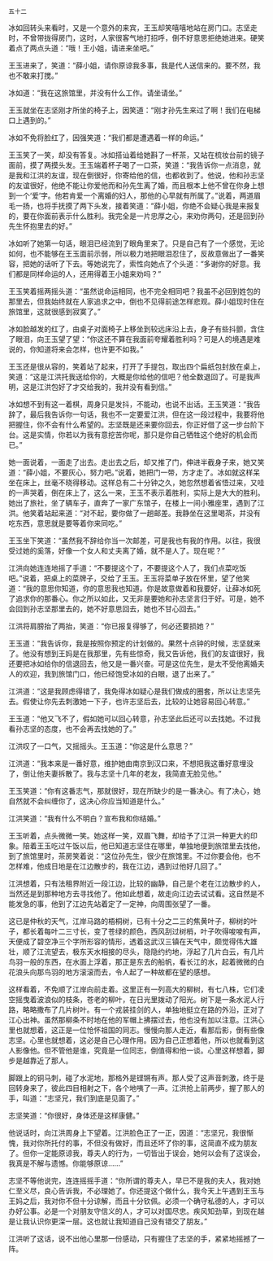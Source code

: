     五十二 

   冰如回转头来看时，又是一个意外的来宾，王玉却笑嘻嘻地站在房门口。志坚走时，不曾带拢得房门，这时，人家很客气地打招呼，倒不好意思拒绝她进来。硬笑着点了两点头道：“哦！王小姐，请进来坐吧。”

   王玉进来了，笑道：“薛小姐，请你原谅我多事，我是代人送信来的。要不然，我也不敢来打搅。”

   冰如道：“我在这旅馆里，并没有什么工作。请坐请坐。”

   王玉就坐在志坚刚才所坐的椅子上，因笑道：“刚才孙先生来过了啊！我们在电梯口上遇到的。”

   冰如不免将脸红了，因强笑道：“我们都是遭遇着一样的命运。”

   王玉笑了一笑，却没有答复。冰如搭讪着给她斟了一杯茶，又站在梳妆台前的镜子面前，摸了两摸头发。王玉端着杯子喝了一口茶，笑道：“我告诉你一点消息，就是我和江洪的友谊，现在倒很好，你寄给他的信，也都收到了。他说，他和孙志坚的友谊很好，他绝不能让你爱他而和孙先生离了婚，而且根本上他不曾在你身上想到一个‘爱’字。他若肯爱一个离婚的妇人，那他的心早就有所属了。”说着，两道眉毛一扬，也将手抚摸了两下头发，接着笑道：“薛小姐，你绝不会疑心我是来报复的，要在你面前表示什么胜利。我完全是一片忠厚之心，来劝你两句，还是回到孙先生怀抱里去的好。”

   冰如听了她第一句话，眼泪已经流到了眼角里来了。只是自己有了一个感觉，无论如何，也不能够在王玉面前示弱，所以极力地把眼泪忍住了，反故意做出了一番笑容，把她的话听了下去。等她说完了，索性向她点了个头道：“多谢你的好意。我们都是同样命运的人，还用得着王小姐来劝吗？”

   王玉笑着摇两摇头道：“虽然说命运相同，也不完全相同吧？我虽不必回到姓包的那里去，但我始终就在人家追求之中，倒也不见得前途怎样悲观。薛小姐现时住在旅馆里，这就很感到寂寞了。”

   冰如脸越发的红了，由桌子对面椅子上移坐到较远床沿上去，身子有些抖颤，含住了眼泪，向王玉望了望：“你这还不算在我面前夸耀着胜利吗？可是人的境遇是难说的，你知道将来会怎样，也许更不如我。”

   王玉还是很从容的，笑着站了起来，打开了手提包，取出四个扁纸包封放在桌上，笑道：“这是江洪托我送给你的，大概是你给他的信吧？他全数退回了。可是我声明，这是江洪包好了才交给我的，我并没有看到信。”

   冰如想不到有这一着棋，周身只是发抖，不能动，也说不出话。王玉笑道：“我告辞了，最后我告诉你一句话，我也不一定要爱江洪，但在这一段过程中，我要将他把握住，你不会有什么希望的。志坚既是还来要你回去，你正好借了这一步台阶下台。这是实情，你若以为我有意挖苦你呢，那只是你自己牺牲这个绝好的机会而已。”

   她一面说着，一面走了出去。走出去之后，却又推了门，伸进半截身子来，她又笑道：“薛小姐，不要灰心，努力吧。”说着，她把门一带，方才走了。冰如就这样呆坐在床上，丝毫不晓得移动。这样总有二十分钟之久，她忽然想着省悟过来，又哇的一声哭着，倒在床上了，这么一来，王玉不表示着胜利，实际上是大大的胜利。她出了旅社，坐了辆车子，直奔了一家广东馆子，在楼上一间小雅座里，遇到了江洪。他笑着站起来道：“对不起，要你做了一趟邮差。我静坐在这里喝茶，并没有吃东西，意思就是要等着你来同吃。”

   王玉坐下笑道：“虽然我不辞给你当一次邮差，可是我也有我的作用。以往，我很受过她的奚落，好像一个女人和丈夫离了婚，就不是人了。现在呢？”

   江洪向她连连地摇了手道：“不要提这个了，不要提这个人了，我们点菜吃饭吧。”说着，把桌上的菜牌子，交给了王玉。王玉将菜单子放在怀里，望了他笑道：“我的意思你知道，你的意思我也知道。你是故意做着和我要好，让薛冰如死了追求你的那番心。你之所以如此，又无非是要她和孙志坚言归于好。可是，她不会回到孙志坚那里去的，她不好意思回去，她也不甘心回去。”

   江洪将肩膀抬了两抬，笑道：“你已报复得够了，何必还要损她？”

   王玉道：“我告诉你，我是按照你预定的计划做的。果然十点钟的时候，志坚就来了。他没有想到王妈是在我那里，先有些惊奇，我又告诉他，我们的友谊很好，我还要把冰如给你的信退回去，他又是一番兴奋。可是这位先生，是太不受他离婚夫人的欢迎，我到旅馆门口，他已经饱受冰如的白眼，退了出来了。”

   江洪道：“这是我顾虑得错了，我免得冰如疑心是我们做成的圈套，所以让志坚先去。假使让你先去刺激她一下子，也许志坚后去，比较的让她容易回心转意。”

   王玉道：“他又飞不了，假如她可以回心转意，孙志坚此后还可以去找她。不过我看孙志坚的态度，也不会再去找她的了。”

   江洪叹了一口气，又摇摇头。王玉道：“你这是什么意思？”

   江洪道：“我本来是一番好意，维护她由南京到汉口来，不想把我这番好意埋没了，倒让他夫妻拆散了。我与志坚十几年的老友，我简直无脸见他。”

   王玉笑道：“你有这番志气，那就很好，现在所缺少的是一番决心。有了决心，她自然就不会纠缠你了，这决心你应当知道是什么。”

   江洪笑道：“我有什么不明白？宣布我和你结婚。”

   王玉听着，点头微微一笑。她这样一笑，双眉飞舞，却给予了江洪一种更大的印象。陪着王玉吃过午饭以后，他已知道志坚住在哪里，单独地便到旅馆里去找他，到了旅馆里时，茶房笑着说：“这位孙先生，很少在旅馆里。不过你要会他，也不怎样难，他成日地是在江边散步的，我在江边，遇到过他好几回了。”

   江洪想着，只有法租界附近一段江边，比较的幽静，自己是个老在江边散步的人，当然还是到那种地方去寻找他了。他如此想着，故走向江边去试试看。这自然是不能发急的事，他到了江边先站着定了一定神，向周围张望了一番。

   这已是仲秋的天气，江岸马路的梧桐树，已有十分之二三的焦黄叶子，柳树的叶子，都长着每叶二三寸长，变了苍绿的颜色，西风刮过树梢，叶子吹得唆唆有声，天便成了碧空净三个字所形容的情形，透着这武汉三镇在天气中，颇觉得伟大雄壮，顺了江流望去，极东天水相接的尽头，隐隐约约地，浮起了几片白云，有几片鸟羽一般的东西，在水面上浮着，那正是东去的船帆，看长江的水，起着微微的白花浪头向那鸟羽的地方滚滚而去，令人起了一种故都在望的感想。

   这样看着，不免顺了江岸向前走着。这里正有一列高大的柳树，有七八株，它们凌空摇曳着波浪似的枝条，苍老的柳叶，在日光里拨动了阳光。树下是一条水泥人行路，略略撒布了几片树叶。有一个戎装挂剑的人，单独地挺立在路的外沿，正对了江心出神。虽然那柳条不时地在他的军帽上拂摆过去，他也没有加以注意。江洪心里也就想着，这正是一位怆怀祖国的同志。慢慢向那人走近，看那后影，倒有些像志坚。心里也就想着，这必是自己心理作用。因为自己正想着他，所以也就看到这人影像他。但不管他是谁，究竟是一位同志，倒值得和他一谈。心里这样想着，脚步是越靠近了那人。

   脚跟上的铜马刺，碰了水泥地，那格外是铿锵有声。那人受了这声音刺激，终于是回转身来了，彼此四目相射之下，各个地咦了一声。江洪抢上前两步，握了那人的手，叫道：“志坚兄，我们到底是见面了。”

   志坚笑道：“你很好，身体还是这样康健。”

   他说话时，向江洪周身上下望着。江洪脸色正了一正，因道：“志坚兄，我很惭愧，我对你所托付的事，不但没有做好，而且还坏了你的事，这简直不成为朋友了。但你一定能原谅我，尊夫人的行为，一切皆出于误会，她何以会有了这误会，我真是不解与遗憾。你能够原谅……”

   志坚不等他说完，连连摇摇手道：“你所谓的尊夫人，早已不是我的夫人，我对她仁至义尽，良心告诉我，不必理她了。你还提这个做什么，我今天上午遇到王玉与王妈之后，我对你不但十分谅解，而且十分钦佩。必须一个确守私德的人，才可以办好公事。必是一个对朋友守信义的人，才可以对国尽忠。疾风知劲草，到现在越是让我认识你更深一层。这也就让我知道自己没有错交了朋友。”

   江洪听了这话，说不出他心里那一份感动，只有握住了志坚的手，紧紧地摇撼了一阵。

